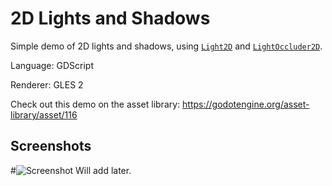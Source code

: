# 2D Lights and Shadows

Simple demo of 2D lights and shadows, using
[`Light2D`](https://docs.godotengine.org/en/latest/classes/class_light2d.html)
and [`LightOccluder2D`](https://docs.godotengine.org/en/latest/classes/class_lightoccluder2d.html).

Language: GDScript

Renderer: GLES 2

Check out this demo on the asset library: https://godotengine.org/asset-library/asset/116

## Screenshots

#![Screenshot]() Will add later.
